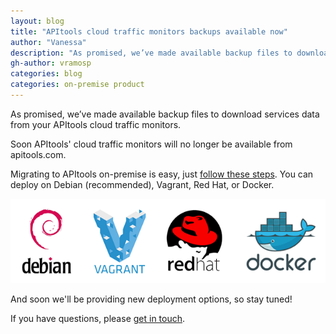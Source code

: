 ```yaml
---
layout: blog
title: "APItools cloud traffic monitors backups available now"
author: "Vanessa"
description: "As promised, we’ve made available backup files to download services data from your APItools cloud traffic monitors."
gh-author: vramosp
categories: blog
categories: on-premise product
---
```


As promised, we’ve made available backup files to download services data from your APItools cloud traffic monitors.

Soon APItools' cloud traffic monitors will no longer be available from apitools.com. 

Migrating to APItools on-premise is easy, just [follow these steps](/docs/on-premise/#how-to-migrate-apitools-cloud-to-on-premise). You can deploy on Debian (recommended), Vagrant, Red Hat, or Docker.

![APItools on-premise deployment options](/images/apitools-deployment-options.png)

And soon we'll be providing new deployment options, so stay tuned!

If you have questions, please [get in touch](mailto:support@apitools.com).

